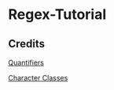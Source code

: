 # Regex-Tutorial
## Credits
[Quantifiers](https://www.youtube.com/watch?v=Tegfrydjn84&embeds_euri=https%3A%2F%2Fwww.bing.com%2F&embeds_origin=https%3A%2F%2Fwww.bing.com&source_ve_path=MzY4NDI&feature=emb_logo)


[Character Classes](https://www.youtube.com/watch?time_continue=846&v=EfJU0Y9WAZ4&embeds_euri=https%3A%2F%2Fwww.bing.com%2F&embeds_origin=https%3A%2F%2Fwww.bing.com&feature=emb_logo)